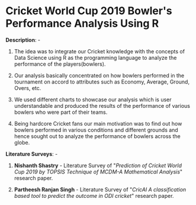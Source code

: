 # Cricket World Cup 2019 Bowler's Performance Analysis Using R

**Description**: -

1. The idea was to integrate our Cricket knowledge with the concepts of Data Science using R as the programming language to analyze the performance of the players(bowlers).

2. Our analysis basically concentrated on how bowlers performed in the tournament on accord to attributes such as Economy, Average, Ground, Overs, etc.

3. We used different charts to showcase our analysis which is user understandable and produced the results of the performance of various bowlers who were part of their teams.

4. Being hardcore Cricket fans our main motivation was to find out how bowlers performed in various conditions and different grounds and hence sought out to analyze the performance of bowlers across the globe.

**Literature Surveys**: -

1. **Nishanth Shastry** - Literature Survey of "*Prediction of Cricket World Cup 2019 by TOPSIS Technique of MCDM-A Mathematical Analysis*" research paper.

2. **Partheesh Ranjan Singh** - Literature Survey of "*CricAI A classification based tool to predict the outcome in ODI cricket*" research paper.
